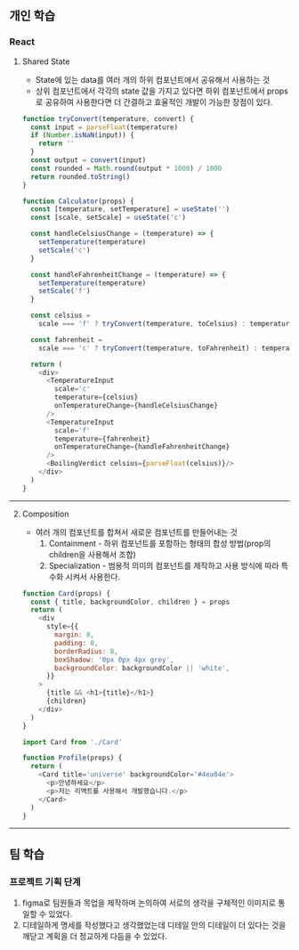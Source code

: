 
## 개인 학습

### React 

1. Shared State
    - State에 있는 data를 여러 개의 하위 컴포넌트에서 공유해서 사용하는 것
    - 상위 컴포넌트에서 각각의 state 값을 가지고 있다면 하위 컴포넌트에서 props로 공유하여 사용한다면 더 간결하고 효율적인 개발이 가능한 장점이 있다.

    ```js
    function tryConvert(temperature, convert) {
      const input = parseFloat(temperature)
      if (Number.isNaN(input)) {
        return ''
      }
      const output = convert(input)
      const rounded = Math.round(output * 1000) / 1000
      return rounded.toString()
    }

    function Calculator(props) {
      const [temperature, setTemperature] = useState('')
      const [scale, setScale] = useState('c')

      const handleCelsiusChange = (temperature) => {
        setTemperature(temperature)
        setScale('c')
      }

      const handleFahrenheitChange = (temperature) => {
        setTemperature(temperature)
        setScale('f')
      }

      const celsius = 
        scale === 'f' ? tryConvert(temperature, toCelsius) : temperature

      const fahrenheit = 
        scale === 'c' ? tryConvert(temperature, toFahrenheit) : temperature

      return (
        <div>
          <TemperatureInput
            scale='c'
            temperature={celsius}
            onTemperatureChange={handleCelsiusChange}
          />
          <TemperatureInput
            scale='f'
            temperature={fahrenheit}
            onTemperatureChange={handleFahrenheitChange}
          />
          <BoilingVerdict celsius={parseFloat(celsius)}/>
        </div>
      )
    }
    ```
----

2. Composition
    - 여러 개의 컴포넌트를 합쳐서 새로운 컴포넌트를 만들어내는 것
      1. Containment - 하위 컴포넌트를 포함하는 형태의 합성 방법(prop의 children을 사용해서 조합)
      2. Specialization - 범용적 의미의 컴포넌트를 제작하고 사용 방식에 따라 특수화 시켜서 사용한다.

    ```js
    function Card(props) {
      const { title, backgroundColor, children } = props
      return (
        <div
          style={{
            margin: 8,
            padding: 8,
            borderRadius: 8,
            boxShadow: '0px 0px 4px grey',
            backgroundColor: backgroundColor || 'white',
          }}
        >
          {title && <h1>{title}</h1>}
          {children}
        </div>
      )
    }

    import Card from './Card'

    function Profile(props) {
      return (
        <Card title='universe' backgroundColor='#4ea04e'>
          <p>안녕하세요</p>
          <p>저는 리액트를 사용해서 개발했습니다.</p>
        </Card>
      )
    }
    ```
----
## 팀 학습

### 프로젝트 기획 단계

1. figma로 팀원들과 목업을 제작하며 논의하여 서로의 생각을 구체적인 이미지로 통일할 수 있었다.
2. 디테일하게 명세를 작성했다고 생각했었는데 디테일 안의 디테일이 더 있다는 것을 깨닫고 계획을 더 정교하게 다듬을 수 있었다. 

